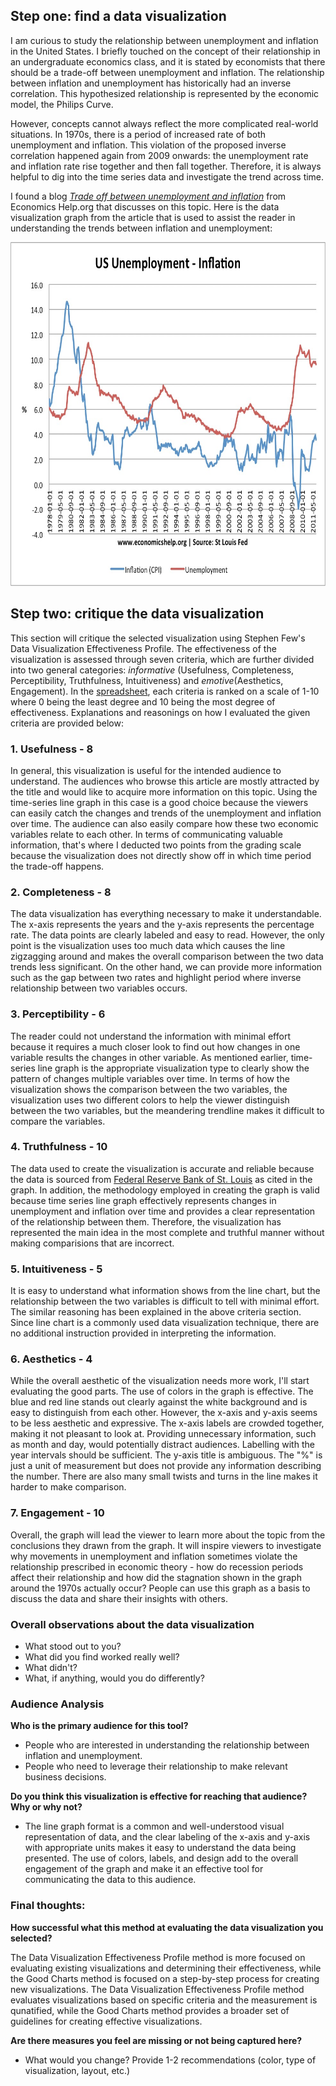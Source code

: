 ## Step one: find a data visualization
I am curious to study the relationship between unemployment and inflation in the United States. I briefly touched on the concept of their relationship in an undergraduate economics class, and it is stated by economists that there should be a trade-off between unemployment and inflation. The relationship between inflation and unemployment has historically had an inverse correlation. This hypothesized relationship is represented by the economic model, the Philips Curve. 

However, concepts cannot always reflect the more complicated real-world situations. In 1970s, there is a period of increased rate of both unemployment and inflation. This violation of the proposed inverse correlation happened again from 2009 onwards: the unemployment rate and inflation rate rise together and then fall together. Therefore, it is always helpful to dig into the time series data and investigate the trend across time.

I found a blog [_Trade off between unemployment and inflation_](https://www.economicshelp.org/blog/571/unemployment/trade-off-between-unemployment-and-inflation/) from Economics Help.org that discusses on this topic. Here is the data visualization graph from the article that is used to assist the reader in understanding the trends between inflation and unemployment:

<img src="chart.jpeg" width="680" height="550">

## Step two: critique the data visualization

This section will critique the selected visualization using Stephen Few's Data Visualization Effectiveness Profile. The effectiveness of the visualization is assessed through seven criteria, which are further divided into two general categories: _informative_ (Usefulness, Completeness, Perceptibility, Truthfulness, Intuitiveness) and _emotive_(Aesthetics, Engagement). In the [spreadsheet](data_visualization_effectiveness_profile.pdf), each criteria is ranked on a scale of 1-10 where 0 being the least degree and 10 being the most degree of effectiveness. Explanations and reasonings on how I evaluated the given criteria are provided below:

### 1. Usefulness - 8

In general, this visualization is useful for the intended audience to understand. The audiences who browse this article are mostly attracted by the title and would like to acquire more information on this topic. Using the time-series line graph in this case is a good choice because the viewers can easily catch the changes and trends of the unemployment and inflation over time. The audience can also easily compare how these two economic variables relate to each other. In terms of communicating valuable information, that's where I deducted two points from the grading scale because the visualization does not directly show off in which time period the trade-off happens.

### 2. Completeness - 8

The data visualization has everything necessary to make it understandable. The x-axis represents the years and the y-axis represents the percentage rate. The data points are clearly labeled and easy to read. However, the only point is the visualization uses too much data which causes the line zigzagging around and makes the overall comparison between the two data trends less significant. On the other hand, we can provide more information such as the gap between two rates and highlight period where inverse relationship between two variables occurs.

### 3. Perceptibility - 6

The reader could not understand the information with minimal effort because it requires a much closer look to find out how changes in one variable results the changes in other variable. As mentioned earlier, time-series line graph is the appropriate visualization type to clearly show the pattern of changes multiple variables over time. In terms of how the visualization shows the comparison between the two variables, the visualization uses two different colors to help the viewer distinguish between the two variables, but the meandering trendline makes it difficult to compare the variables.


### 4. Truthfulness - 10

The data used to create the visualization is accurate and reliable because the data is sourced from [Federal Reserve Bank of St. Louis](www.stlouisfed.org) as cited in the graph. In addition, the methodology employed in creating the graph is valid because time series line graph effectively represents changes in unemployment and inflation over time and provides a clear representation of the relationship between them. Therefore, the visualization has represented the main idea in the most complete and truthful manner without making comparisions that are incorrect.

### 5. Intuitiveness - 5

It is easy to understand what information shows from the line chart, but the relationship between the two variables is difficult to tell with minimal effort. The similar reasoning has been explained in the above criteria section. Since line chart is a commonly used data visualization technique, there are no additional instruction provided in interpreting the information.

### 6. Aesthetics - 4
While the overall aesthetic of the visualization needs more work, I'll start evaluating the good parts. The use of colors in the graph is effective. The blue and red line stands out clearly against the white background and is easy to distinguish from each other. However, the x-axis and y-axis seems to be less aesthetic and expressive. The x-axis labels are crowded together, making it not pleasant to look at. Providing unnecessary information, such as month and day, would potentially distract audiences. Labelling with the year intervals should be sufficient. The y-axis title is ambiguous. The "%" is just a unit of measurement but does not provide any information describing the number. There are also many small twists and turns in the line makes it harder to make comparison.

### 7. Engagement - 10

Overall, the graph will lead the viewer to learn more about the topic from the conclusions they drawn from the graph. It will inspire viewers to investigate why movements in unemployment and inflation sometimes violate the relationship prescribed in economic theory - how do recession periods affect their relationship and how did the stagnation shown in the graph around the 1970s actually occur? People can use this graph as a basis to discuss the data and share their insights with others.


### Overall observations about the data visualization


* What stood out to you?  
* What did you find worked really well?  
* What didn't?  
* What, if anything, would you do differently? 

### Audience Analysis
**Who is the primary audience for this tool?**
  * People who are interested in understanding the relationship between inflation and unemployment. 
  * People who need to leverage their relationship to make relevant business decisions.

**Do you think this visualization is effective for reaching that audience? Why or why not?**
  * The line graph format is a common and well-understood visual representation of data, and the clear labeling of the x-axis and y-axis with appropriate units makes it easy to understand the data being presented. The use of colors, labels, and design add to the overall engagement of the graph and make it an effective tool for communicating the data to this audience.

### Final thoughts: 
**How successful what this method at evaluating the data visualization you selected?**

The Data Visualization Effectiveness Profile method is more focused on evaluating existing visualizations and determining their effectiveness, while the Good Charts method is focused on a step-by-step process for creating new visualizations. The Data Visualization Effectiveness Profile method evaluates visualizations based on specific criteria and the measurement is qunatified, while the Good Charts method provides a broader set of guidelines for creating effective visualizations.

**Are there measures you feel are missing or not being captured here?**



* What would you change?  Provide 1-2 recommendations (color, type of visualization, layout, etc.)
